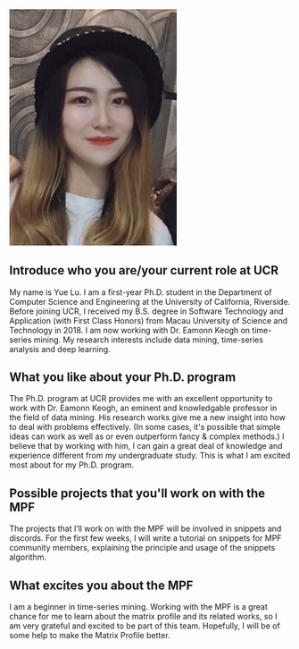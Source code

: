 <img alt="Yue Lu" src="/images/yue.jpg" style="max-width: 300px;">

## Introduce who you are/your current role at UCR
My name is Yue Lu. I am a first-year Ph.D. student in the Department of Computer Science and Engineering at the University of California, Riverside. Before joining UCR, I received my B.S. degree in Software Technology and Application (with First Class Honors) from Macau University of Science and Technology in 2018. I am now working with Dr. Eamonn Keogh on time-series mining. My research interests include data mining, time-series analysis and deep learning.

## What you like about your Ph.D. program
The Ph.D. program at UCR provides me with an excellent opportunity to work with Dr. Eamonn Keogh, an eminent and knowledgable professor in the field of data mining. His research works give me a new insight into how to deal with problems effectively. (In some cases, it's possible that simple ideas can work as well as or even outperform fancy & complex methods.) I believe that by working with him, I can gain a great deal of knowledge and experience different from my undergraduate study. This is what I am excited most about for my Ph.D. program.

## Possible projects that you'll work on with the MPF
The projects that I’ll work on with the MPF will be involved in snippets and discords. For the first few weeks, I will write a tutorial on snippets for MPF community members, explaining the principle and usage of the snippets algorithm.

## What excites you about the MPF
I am a beginner in time-series mining. Working with the MPF is a great chance for me to learn about the matrix profile and its related works, so I am very grateful and excited to be part of this team. Hopefully, I will be of some help to make the Matrix Profile better.
